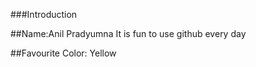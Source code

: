 ###Introduction


##Name:Anil Pradyumna
 It is fun to use github every day
 
##Favourite Color: Yellow
 
